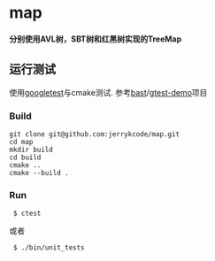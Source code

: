 # map

#### 分别使用AVL树，SBT树和红黑树实现的TreeMap

## 运行测试

使用[googletest](https://github.com/google/googletest)与cmake测试. 参考[bast](https://github.com/bast)/[gtest-demo](https://github.com/bast/gtest-demo)项目  

### Build
```
git clone git@github.com:jerrykcode/map.git
cd map
mkdir build
cd build
cmake ..
cmake --build .
```
### Run
``` $ ctest```

或者

``` $ ./bin/unit_tests```



